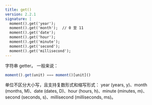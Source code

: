 ```yaml
---
title: get()
version: 2.2.1
signature: |
  moment().get('year');
  moment().get('month');  // 0 至 11
  moment().get('date');
  moment().get('hour');
  moment().get('minute');
  moment().get('second');
  moment().get('millisecond');
---
```


字符串 getter。 
一般来说：

```javascript
moment().get(unit) === moment()[unit]()
```

单位不区分大小写，且支持复数形式和缩写形式：
year (years, y)、month (months, M)、date (dates, D)、hour (hours, h)、minute (minutes, m)、second (seconds, s)、millisecond (milliseconds, ms)。

